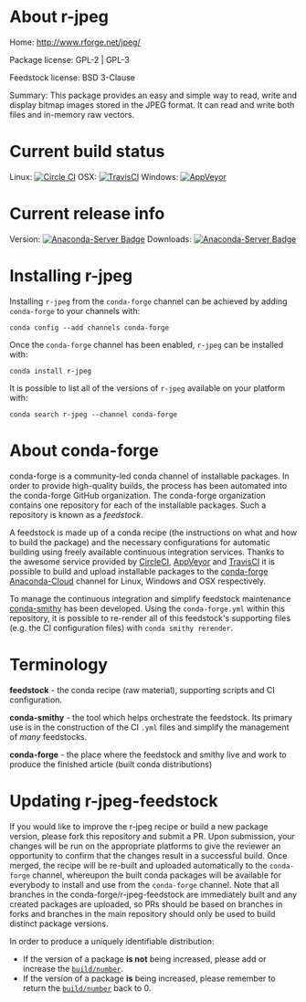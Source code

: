 About r-jpeg
============

Home: http://www.rforge.net/jpeg/

Package license: GPL-2 | GPL-3

Feedstock license: BSD 3-Clause

Summary: This package provides an easy and simple way to read, write and display bitmap images stored in the JPEG format. It can read and write both files and in-memory raw vectors.



Current build status
====================

Linux: [![Circle CI](https://circleci.com/gh/conda-forge/r-jpeg-feedstock.svg?style=shield)](https://circleci.com/gh/conda-forge/r-jpeg-feedstock)
OSX: [![TravisCI](https://travis-ci.org/conda-forge/r-jpeg-feedstock.svg?branch=master)](https://travis-ci.org/conda-forge/r-jpeg-feedstock)
Windows: [![AppVeyor](https://ci.appveyor.com/api/projects/status/github/conda-forge/r-jpeg-feedstock?svg=True)](https://ci.appveyor.com/project/conda-forge/r-jpeg-feedstock/branch/master)

Current release info
====================
Version: [![Anaconda-Server Badge](https://anaconda.org/conda-forge/r-jpeg/badges/version.svg)](https://anaconda.org/conda-forge/r-jpeg)
Downloads: [![Anaconda-Server Badge](https://anaconda.org/conda-forge/r-jpeg/badges/downloads.svg)](https://anaconda.org/conda-forge/r-jpeg)

Installing r-jpeg
=================

Installing `r-jpeg` from the `conda-forge` channel can be achieved by adding `conda-forge` to your channels with:

```
conda config --add channels conda-forge
```

Once the `conda-forge` channel has been enabled, `r-jpeg` can be installed with:

```
conda install r-jpeg
```

It is possible to list all of the versions of `r-jpeg` available on your platform with:

```
conda search r-jpeg --channel conda-forge
```


About conda-forge
=================

conda-forge is a community-led conda channel of installable packages.
In order to provide high-quality builds, the process has been automated into the
conda-forge GitHub organization. The conda-forge organization contains one repository
for each of the installable packages. Such a repository is known as a *feedstock*.

A feedstock is made up of a conda recipe (the instructions on what and how to build
the package) and the necessary configurations for automatic building using freely
available continuous integration services. Thanks to the awesome service provided by
[CircleCI](https://circleci.com/), [AppVeyor](http://www.appveyor.com/)
and [TravisCI](https://travis-ci.org/) it is possible to build and upload installable
packages to the [conda-forge](https://anaconda.org/conda-forge)
[Anaconda-Cloud](http://docs.anaconda.org/) channel for Linux, Windows and OSX respectively.

To manage the continuous integration and simplify feedstock maintenance
[conda-smithy](http://github.com/conda-forge/conda-smithy) has been developed.
Using the ``conda-forge.yml`` within this repository, it is possible to re-render all of
this feedstock's supporting files (e.g. the CI configuration files) with ``conda smithy rerender``.


Terminology
===========

**feedstock** - the conda recipe (raw material), supporting scripts and CI configuration.

**conda-smithy** - the tool which helps orchestrate the feedstock.
                   Its primary use is in the construction of the CI ``.yml`` files
                   and simplify the management of *many* feedstocks.

**conda-forge** - the place where the feedstock and smithy live and work to
                  produce the finished article (built conda distributions)


Updating r-jpeg-feedstock
=========================

If you would like to improve the r-jpeg recipe or build a new
package version, please fork this repository and submit a PR. Upon submission,
your changes will be run on the appropriate platforms to give the reviewer an
opportunity to confirm that the changes result in a successful build. Once
merged, the recipe will be re-built and uploaded automatically to the
`conda-forge` channel, whereupon the built conda packages will be available for
everybody to install and use from the `conda-forge` channel.
Note that all branches in the conda-forge/r-jpeg-feedstock are
immediately built and any created packages are uploaded, so PRs should be based
on branches in forks and branches in the main repository should only be used to
build distinct package versions.

In order to produce a uniquely identifiable distribution:
 * If the version of a package **is not** being increased, please add or increase
   the [``build/number``](http://conda.pydata.org/docs/building/meta-yaml.html#build-number-and-string).
 * If the version of a package **is** being increased, please remember to return
   the [``build/number``](http://conda.pydata.org/docs/building/meta-yaml.html#build-number-and-string)
   back to 0.
